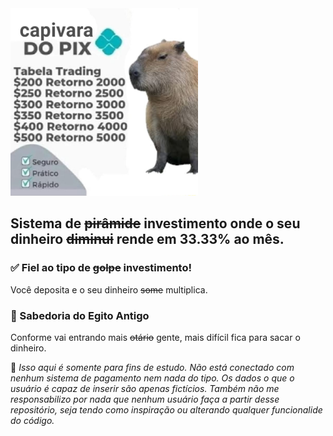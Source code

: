<img src="./capi.jpg" alt="Image" style="width: 300px; height: 300px;">

## Sistema de <s>pirâmide</s> investimento onde o seu dinheiro <s>diminui</s> rende em 33.33% ao mês.

### ✅ Fiel ao tipo de <s>golpe</s> investimento!

Você deposita e o seu dinheiro <s>some</s> multiplica.

### 🧠 Sabedoria do Egito Antigo

Conforme vai entrando mais <s>otário</s> gente, mais difícil fica para sacar o dinheiro.

🚨 _Isso aqui é somente para fins de estudo. Não está conectado com nenhum sistema de pagamento nem nada do tipo. Os dados o que o usuário é capaz de inserir são apenas fictícios. Também não me responsabilizo por nada que nenhum usuário faça a partir desse repositório, seja tendo como inspiração ou alterando qualquer funcionalide do código._
